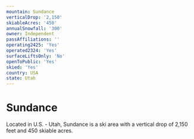 ```yaml
---
mountain: Sundance
verticalDrop: '2,150'
skiableAcres: '450'
annualSnowfall: '300'
owner: Independent
passAffiliations: ''
operating2425: 'Yes'
operated2324: 'Yes'
surfaceLiftsOnly: 'No'
openToPublic: 'Yes'
skied: 'Yes'
country: USA
state: Utah
---
```


# Sundance

Located in U.S. - Utah, Sundance is a ski area with a vertical drop of 2,150 feet and 450 skiable acres.
